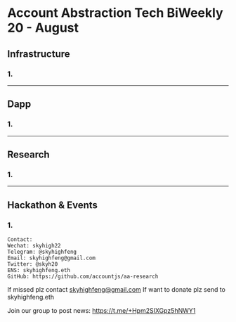 # Account Abstraction Tech BiWeekly 20 - August


## Infrastructure

### 1. 


---

## Dapp

### 1. 


---
## Research

### 1. 


---
## Hackathon & Events

### 1. 

```
Contact:
Wechat: skyhigh22
Telegram: @skyhighfeng
Email: skyhighfeng@gmail.com
Twitter: @skyh20
ENS: skyhighfeng.eth
GitHub: https://github.com/accountjs/aa-research
```

If missed plz contact skyhighfeng@gmail.com
If want to donate plz send to skyhighfeng.eth

Join our group to post news: https://t.me/+Hpm2SIXGpz5hNWY1